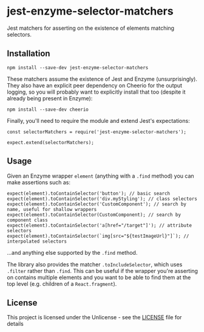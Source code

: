 # jest-enzyme-selector-matchers

Jest matchers for asserting on the existence of elements matching selectors.

## Installation

```
npm install --save-dev jest-enzyme-selector-matchers
```

These matchers assume the existence of Jest and Enzyme (unsurprisingly).
They also have an explicit peer dependency on Cheerio for the output logging, so you will probably want to explicitly install that too (despite it already being present in Enzyme):

```
npm install --save-dev cheerio
```

Finally, you'll need to require the module and extend Jest's expectations:

```
const selectorMatchers = require('jest-enzyme-selector-matchers');

expect.extend(selectorMatchers);
```

## Usage

Given an Enzyme wrapper `element` (anything with a `.find` method) you can make assertions such as:

```
expect(element).toContainSelector('button'); // basic search
expect(element).toContainSelector('div.myStyling'); // class selectors
expect(element).toContainSelector('CustomComponent'); // search by name, useful for shallow wrappers
expect(element).toContainSelector(CustomComponent); // search by component class
expect(element).toContainSelector('a[href="/target"]'); // attribute selectors
expect(element).toContainSelector(`img[src="${testImageUrl}"]`); // interpolated selectors
```

...and anything else supported by the `.find` method.

The library also provides the matcher `.toIncludeSelector`, which uses `.filter` rather than `.find`. This can be useful if the wrapper you're asserting on contains multiple elements and you want to be able to find them at the top level (e.g. children of a `React.fragment`).

## License

This project is licensed under the Unlicense - see the [LICENSE](LICENSE) file for details

